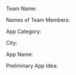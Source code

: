 <p>Team Name: </p>
<p>Names of Team Members: </p>
<p>App Category: </p>
<p>City: </p>
<p>App Name: </p>
<p>Preliminary App Idea: <p>
